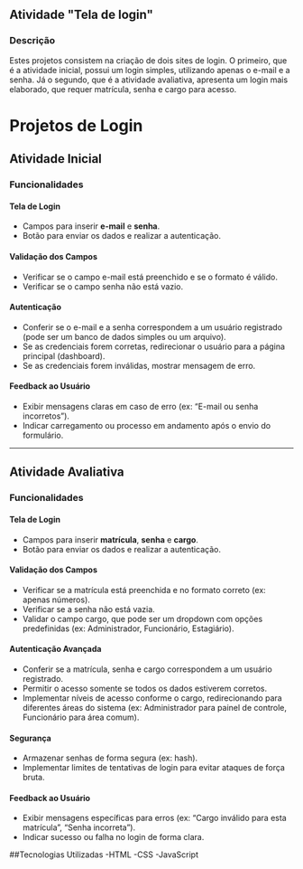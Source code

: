 ## Atividade "Tela de login"

### Descrição
Estes projetos consistem na criação de dois sites de login. O primeiro, que é a atividade inicial, possui um login simples, utilizando apenas o e-mail e a senha. Já o segundo, que é a atividade avaliativa, apresenta um login mais elaborado, que requer matrícula, senha e cargo para acesso.

# Projetos de Login

## Atividade Inicial

### Funcionalidades

#### Tela de Login
- Campos para inserir **e-mail** e **senha**.
- Botão para enviar os dados e realizar a autenticação.

#### Validação dos Campos
- Verificar se o campo e-mail está preenchido e se o formato é válido.
- Verificar se o campo senha não está vazio.

#### Autenticação
- Conferir se o e-mail e a senha correspondem a um usuário registrado (pode ser um banco de dados simples ou um arquivo).
- Se as credenciais forem corretas, redirecionar o usuário para a página principal (dashboard).
- Se as credenciais forem inválidas, mostrar mensagem de erro.

#### Feedback ao Usuário
- Exibir mensagens claras em caso de erro (ex: “E-mail ou senha incorretos”).
- Indicar carregamento ou processo em andamento após o envio do formulário.

---

## Atividade Avaliativa

### Funcionalidades

#### Tela de Login
- Campos para inserir **matrícula**, **senha** e **cargo**.
- Botão para enviar os dados e realizar a autenticação.

#### Validação dos Campos
- Verificar se a matrícula está preenchida e no formato correto (ex: apenas números).
- Verificar se a senha não está vazia.
- Validar o campo cargo, que pode ser um dropdown com opções predefinidas (ex: Administrador, Funcionário, Estagiário).

#### Autenticação Avançada
- Conferir se a matrícula, senha e cargo correspondem a um usuário registrado.
- Permitir o acesso somente se todos os dados estiverem corretos.
- Implementar níveis de acesso conforme o cargo, redirecionando para diferentes áreas do sistema (ex: Administrador para painel de controle, Funcionário para área comum).

#### Segurança
- Armazenar senhas de forma segura (ex: hash).
- Implementar limites de tentativas de login para evitar ataques de força bruta.

#### Feedback ao Usuário
- Exibir mensagens específicas para erros (ex: “Cargo inválido para esta matrícula”, “Senha incorreta”).
- Indicar sucesso ou falha no login de forma clara.


##Tecnologias Utilizadas
-HTML
-CSS
-JavaScript 
